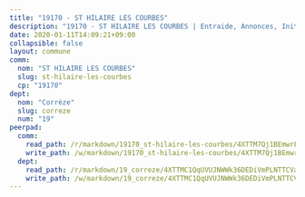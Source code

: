 ```yaml
---
title: "19170 - ST HILAIRE LES COURBES"
description: "19170 - ST HILAIRE LES COURBES | Entraide, Annonces, Initiatives"
date: 2020-01-11T14:09:21+09:00
collapsible: false
layout: commune
comm:
  nom: "ST HILAIRE LES COURBES"
  slug: st-hilaire-les-courbes
  cp: "19170"
dept:
  nom: "Corrèze"
  slug: correze
  num: "19"
peerpad:
  comm:
    read_path: /r/markdown/19170_st-hilaire-les-courbes/4XTTM7Qj1BEmwrFFKdKjn9XX9SjKpW4D9QntTt9sEy6NByneo
    write_path: /w/markdown/19170_st-hilaire-les-courbes/4XTTM7Qj1BEmwrFFKdKjn9XX9SjKpW4D9QntTt9sEy6NByneo-K3TgU5y4KFoKFh7oZXZrF2PpvJuGRShdE5qNmndLovLvkwT2oLwmPvYe2g8NxajR9xHsn5baYKS5LqE5mAvqJ33Meg8K7ZdfNZJwud3sNtLsMnHmkG37NEsZ5A57y7u7XaWMRTxf
  dept:
    read_path: /r/markdown/19_correze/4XTTMC1QqUVUJNWWk36DEDiVmPLNTTCVay5E5gwEvpSf36VsS
    write_path: /w/markdown/19_correze/4XTTMC1QqUVUJNWWk36DEDiVmPLNTTCVay5E5gwEvpSf36VsS-K3TgUzu4fqyixiBZaA5Ejd2iCC9xJnV2MqYc8L2r22c4qVWWx9VnJmMAAFTQjLmwLDBGZ9pgHdAtPGZHV6pZb6y2bhgaqXFUJ1Fp1QgihzJpszTr9ow8JcXoeYzTUZfY7Rzzn9sS
---
```



